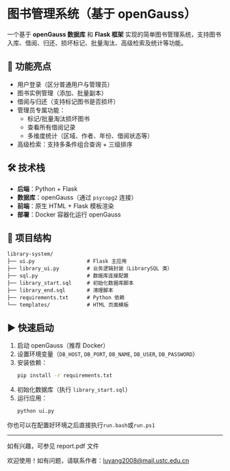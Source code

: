 # 图书管理系统（基于 openGauss）

一个基于 **openGauss 数据库** 和 **Flask 框架** 实现的简单图书管理系统，支持图书入库、借阅、归还、损坏标记、批量淘汰、高级检索及统计等功能。

## 📌 功能亮点

- 用户登录（区分普通用户与管理员）
- 图书实例管理（添加、批量副本）
- 借阅与归还（支持标记图书是否损坏）
- 管理员专属功能：
  - 标记/批量淘汰损坏图书
  - 查看所有借阅记录
  - 多维度统计（区域、作者、年份、借阅状态等）
- 高级检索：支持多条件组合查询 + 三级排序

## 🛠 技术栈

- **后端**：Python + Flask
- **数据库**：openGauss（通过 `psycopg2` 连接）
- **前端**：原生 HTML + Flask 模板渲染
- **部署**：Docker 容器化运行 openGauss

## 📁 项目结构

```
library-system/
├── ui.py                 # Flask 主应用
├── library_ui.py         # 业务逻辑封装（LibrarySQL 类）
├── sql.py                # 数据库连接配置
├── library_start.sql     # 初始化数据库脚本
├── library_end.sql       # 清理脚本
├── requirements.txt      # Python 依赖
└── templates/            # HTML 页面模板
```

## ▶️ 快速启动

1. 启动 openGauss（推荐 Docker）
2. 设置环境变量（`DB_HOST`, `DB_PORT`, `DB_NAME`, `DB_USER`, `DB_PASSWORD`）
3. 安装依赖：
   ```bash
   pip install -r requirements.txt
   ```
4. 初始化数据库（执行 `library_start.sql`）
5. 运行应用：
   ```bash
   python ui.py
   ```

你也可以在配置好环境之后直接执行`run.bash`或`run.ps1`

---

如有兴趣，可参见 report.pdf 文件

欢迎使用！如有问题，请联系作者：luyang2008@mail.ustc.edu.cn
